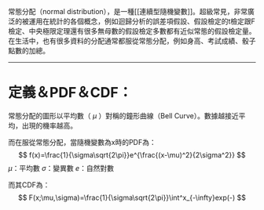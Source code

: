 常態分配（normal distribution），是一種[[連續型隨機變數]]。超級常見，非常廣泛的被運用在統計的各個概念，例如迴歸分析的誤差項假設、假設檢定的t檢定跟F檢定、中央極限定理還有很多無母數的假設檢定多數都有近似常態的假設檢定量。
在生活中，也有很多資料的分配通常都服從常態分配，例如身高、考試成績、骰子點數的加總。
- - -
# 定義＆PDF＆CDF：
常態分配的圖形以平均數（ $\mu$ ）對稱的鐘形曲線（Bell Curve）。數據越接近平均，出現的機率越高。

而在服從常態分配，當隨機變數為x時的PDF為：
$$
f(x)=\frac{1}{\sigma\sqrt{2\pi}}e^{\frac{(x-\mu)^2}{2\sigma^2}}
$$
$\mu$：平均數
$\sigma$：變異數
$e$：自然對數

而其CDF為：
$$
F(x;\mu,\sigma)=\frac{1}{\sigma\sqrt{2\pi}}\int^x_{-\infty}exp(-)
$$
